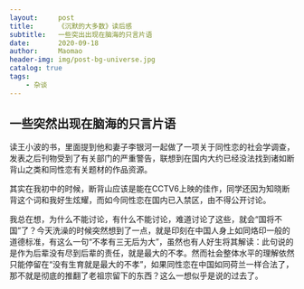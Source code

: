 ```yaml
---
layout:     post
title:      《沉默的大多数》读后感
subtitle:   一些突出出现在脑海的只言片语
date:       2020-09-18
author:     Maomao
header-img: img/post-bg-universe.jpg
catalog: true
tags:
    - 杂谈
---
```



## 一些突然出现在脑海的只言片语

读王小波的书，里面提到他和妻子李银河一起做了一项关于同性恋的社会学调查，发表之后刊物受到了有关部门的严重警告，联想到在国内大约已经没法找到诸如断背山之类和同性恋有关题材的作品资源。

其实在我初中的时候，断背山应该是能在CCTV6上映的佳作，同学还因为知晓断背这个词和我好生炫耀，而如今同性恋在国内已入禁区，由不得公开讨论。

我总在想，为什么不能讨论，有什么不能讨论，难道讨论了这些，就会“国将不国”了？今天洗澡的时候突然想到了一点，就是印刻在中国人身上如同烙印一般的道德标准，有这么一句“不孝有三无后为大”，虽然也有人好生将其解读：此句说的是作为后辈没有尽到后辈的责任，就是最大的不孝。然而社会整体水平的理解依然只能停留在“没有生育就是最大的不孝”，如果同性恋在中国如同荷兰一样合法了，那不就是彻底的推翻了老祖宗留下的东西？这么一想似乎是说的过去了。
